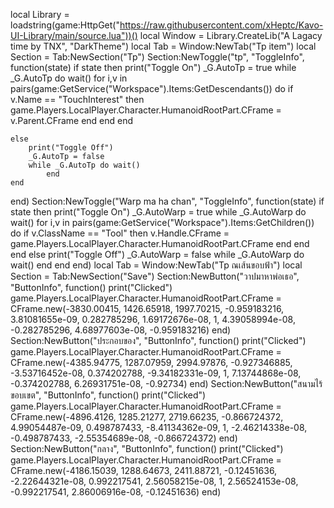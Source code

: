 local Library = loadstring(game:HttpGet("https://raw.githubusercontent.com/xHeptc/Kavo-UI-Library/main/source.lua"))()
local Window = Library.CreateLib("A Lagacy time by TNX", "DarkTheme")
local Tab = Window:NewTab("Tp item")
local Section = Tab:NewSection("Tp")
Section:NewToggle("tp", "ToggleInfo", function(state)
    if state then
        print("Toggle On")
        _G.AutoTp = true
        while _G.AutoTp do wait()
        for i,v in pairs(game:GetService("Workspace").Items:GetDescendants()) do
 if   v.Name == "TouchInterest" then
        game.Players.LocalPlayer.Character.HumanoidRootPart.CFrame = v.Parent.CFrame
        end
    end
end

    else
        print("Toggle Off")
        _G.AutoTp = false
        while _G.AutoTp do wait()
            end
    end
end)
Section:NewToggle("Warp ma ha chan", "ToggleInfo", function(state)
    if state then
        print("Toggle On")
        _G.AutoWarp = true
        while _G.AutoWarp do wait()
        for i,v in pairs(game:GetService("Workspace").Items:GetChildren()) do
    if v.ClassName == "Tool" then
        v.Handle.CFrame = game.Players.LocalPlayer.Character.HumanoidRootPart.CFrame
         end
    end
end
    else
        print("Toggle Off")
        _G.AutoWarp = false
        while _G.AutoWarp do wait()
            end
    end
end)
local Tab = Window:NewTab("Tp ณเส้นขอบฟ้า")
local Section = Tab:NewSection("Save")
Section:NewButton("วาปมาหาพ่อเธอ", "ButtonInfo", function()
    print("Clicked")
     game.Players.LocalPlayer.Character.HumanoidRootPart.CFrame = CFrame.new(-3830.00415, 1426.65918, 1997.70215, -0.959183216, 3.81081655e-09, 0.282785296, 1.69172676e-08, 1, 4.39058994e-08, -0.282785296, 4.68977603e-08, -0.959183216)
end)
Section:NewButton("ประกอบของ", "ButtonInfo", function()
    print("Clicked")
    game.Players.LocalPlayer.Character.HumanoidRootPart.CFrame = CFrame.new(-4385.94775, 1287.07959, 2994.97876, -0.927346885, -3.53716452e-08, 0.374202788, -9.34182331e-09, 1, 7.13744868e-08, -0.374202788, 6.26931751e-08, -0.92734)
end)
Section:NewButton("สนามไร้ขอบเขต", "ButtonInfo", function()
    print("Clicked")
    game.Players.LocalPlayer.Character.HumanoidRootPart.CFrame = CFrame.new(-4896.4126, 1285.21277, 2719.66235, -0.866724372, 4.99054487e-09, 0.498787433, -8.41134362e-09, 1, -2.46214338e-08, -0.498787433, -2.55354689e-08, -0.866724372)
end)
Section:NewButton("กลาง", "ButtonInfo", function()
    print("Clicked")
    game.Players.LocalPlayer.Character.HumanoidRootPart.CFrame = CFrame.new(-4186.15039, 1288.64673, 2411.88721, -0.12451636, -2.22644321e-08, 0.992217541, 2.56058215e-08, 1, 2.56524153e-08, -0.992217541, 2.86006916e-08, -0.12451636)
end)
